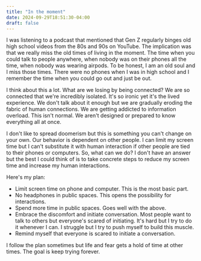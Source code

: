 ```yaml
---
title: "In the moment"
date: 2024-09-29T18:51:30-04:00
draft: false
---
```


I was listening to a podcast that mentioned that Gen Z regularly binges old high school videos from the 80s and 90s on YouTube. The implication was that we really miss the old times of living in the moment. The time when you could talk to people anywhere, when nobody was on their phones all the time, when nobody was wearing airpods. To be honest, I am an old soul and I miss those times. There were no phones when I was in high school and I remember the time when you could go out and just be out. 

I think about this a lot. What are we losing by being connected? We are so connected that we're incredibly isolated. It's so ironic yet it's the lived experience. We don't talk about it enough but we are gradually eroding the fabric of human connections. We are getting addicted to information overload. This isn't normal. We aren't designed or prepared to know everything all at once. 

I don't like to spread doomerism but this is something you can't change on your own. Our behavior is dependent on other people. I can limit my screen time but I can't substitute it with human interaction if other people are tied to their phones or computers. So, what can we do?
I don't have an answer but the best I could think of is to take concrete steps to reduce my screen time and increase my human interactions.

Here's my plan:
* Limit screen time on phone and computer. This is the most basic part.
* No headphones in public spaces. This opens the possibility for interactions.
* Spend more time in public spaces. Goes well with the above.
* Embrace the discomfort and initiate conversation. Most people want to talk to others but everyone's scared of initiating. It's hard but I try to do it whenever I can. I struggle but I try to push myself to build this muscle.
* Remind myself that everyone is scared to initiate a conversation.

I follow the plan sometimes but life and fear gets a hold of time at other times. The goal is keep trying forever.